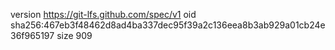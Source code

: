 version https://git-lfs.github.com/spec/v1
oid sha256:467eb3f48462d8ad4ba337dec95f39a2c136eea8b3ab929a01cb24e36f965197
size 909
